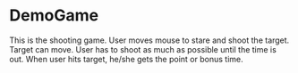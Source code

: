# DemoGame
This is the shooting game. User moves mouse to stare and shoot the target. Target can move. User has to shoot as much as possible until the time is out. When user hits target, he/she gets the point or bonus time.

